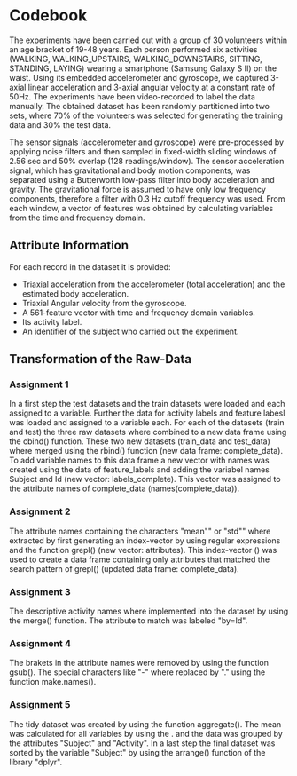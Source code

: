 
# Codebook

The experiments have been carried out with a group of 30 volunteers within an 
age bracket of 19-48 years. Each person performed six activities (WALKING, 
WALKING_UPSTAIRS, WALKING_DOWNSTAIRS, SITTING, STANDING, LAYING) wearing a 
smartphone (Samsung Galaxy S II) on the waist. Using its embedded accelerometer
and gyroscope, we captured 3-axial linear acceleration and 3-axial angular
velocity at a constant rate of 50Hz. The experiments have been video-recorded 
to label the data manually. The obtained dataset has been randomly partitioned 
into two sets, where 70% of the volunteers was selected for generating the 
training data and 30% the test data. 

The sensor signals (accelerometer and gyroscope) were pre-processed by applying
noise filters and then sampled in fixed-width sliding windows of 2.56 sec and 
50% overlap (128 readings/window). The sensor acceleration signal, which has 
gravitational and body motion components, was separated using a Butterworth 
low-pass filter into body acceleration and gravity. The gravitational force is 
assumed to have only low frequency components, therefore a filter with 0.3 Hz 
cutoff frequency was used. From each window, a vector of features was obtained 
by calculating variables from the time and frequency domain.

## Attribute Information

For each record in the dataset it is provided: 
- Triaxial acceleration from the accelerometer (total acceleration) and the 
  estimated body acceleration. 
- Triaxial Angular velocity from the gyroscope. 
- A 561-feature vector with time and frequency domain variables. 
- Its activity label. 
- An identifier of the subject who carried out the experiment.

## Transformation of the Raw-Data

### Assignment 1
In a first step the test datasets and the train datasets were loaded and each
assigned to a variable. Further the data for activity labels and feature labesl
was loaded and assigned to a variable each. 
For each of the datasets (train and test) the three raw datasets where combined 
to a new data frame using the cbind() function.
These two new datasets (train_data and test_data) where merged using the rbind()
function (new data frame: complete_data).
To add variable names to this data frame a new vector with names was created
using the data of feature_labels and adding the variabel names Subject and Id
(new vector: labels_complete). This vector was assigned to the attribute names
of complete_data (names(complete_data)).

### Assignment 2
The attribute names containing the characters "mean"" or "std"" where extracted 
by first generating an index-vector by using regular expressions and the
function grepl() (new vector: attributes).
This index-vector () was used to create a data frame containing only attributes
that matched the search pattern of grepl() (updated data frame: complete_data).

### Assignment 3
The descriptive activity names where implemented into the dataset by using the
merge() function. The attribute to match was labeled "by=Id".

### Assignment 4
The brakets in the attribute names were removed by using the function gsub().
The special characters like "-" where replaced by "." using the function 
make.names().

### Assignment 5
The tidy dataset was created by using the function aggregate(). The mean was
calculated for all variables by using the . and the data was grouped by the
attributes "Subject" and "Activity".
In a last step the final dataset was sorted by the variable "Subject" by using
the arrange() function of the library "dplyr".